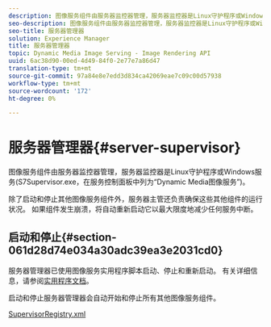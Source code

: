 ```yaml
---
description: 图像服务组件由服务器监控器管理，服务器监控器是Linux守护程序或Windows服务(S7Supervisor.exe，在服务控制面板中列为“Dynamic Media图像服务”)。
seo-description: 图像服务组件由服务器监控器管理，服务器监控器是Linux守护程序或Windows服务(S7Supervisor.exe，在服务控制面板中列为“Dynamic Media图像服务”)。
seo-title: 服务器管理器
solution: Experience Manager
title: 服务器管理器
topic: Dynamic Media Image Serving - Image Rendering API
uuid: 6ac38d90-00ed-4d49-84f0-2e77e7a86d47
translation-type: tm+mt
source-git-commit: 97a84e8e7edd3d834ca42069eae7c09c00d57938
workflow-type: tm+mt
source-wordcount: '172'
ht-degree: 0%

---
```



# 服务器管理器{#server-supervisor}

图像服务组件由服务器监控器管理，服务器监控器是Linux守护程序或Windows服务(S7Supervisor.exe，在服务控制面板中列为“Dynamic Media图像服务”)。

除了启动和停止其他图像服务组件外，服务器主管还负责确保这些其他组件的运行状况。 如果组件发生崩溃，将自动重新启动它以最大限度地减少任何服务中断。

## 启动和停止{#section-061d28d74e034a30adc39ea3e2031cd0}

服务器管理器已使用图像服务实用程序脚本启动、停止和重新启动。 有关详细信息，请参阅[实用程序文档](../../../is-api/is-utils/utilities/c-location-of-utilities.md#concept-bae61e53344449af978502cac6be8b5f)。

启动和停止服务器管理器会自动开始和停止所有其他图像服务组件。

[SupervisorRegistry.xml](../../../is-api/image-serving-api-ref/c-configuration-and-administration/r-server-configuration-files/r-supervisorregistry.md#reference-b55f37a7a7a044d19c1722f5130906c6)
